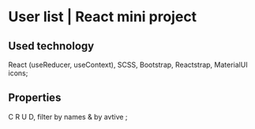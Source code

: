 # User list | React mini project

## Used technology 

React (useReducer, useContext), SCSS, Bootstrap, Reactstrap, MaterialUI icons;

## Properties

C R U D, filter by names & by avtive ;